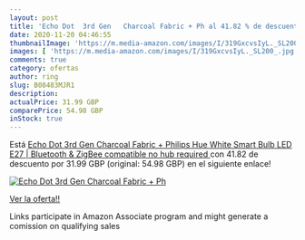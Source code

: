 ```yaml
---
layout: post
title: 'Echo Dot  3rd Gen   Charcoal Fabric + Ph al 41.82 % de descuento'
date: 2020-11-20 04:46:55
thumbnailImage: 'https://m.media-amazon.com/images/I/319GxcvsIyL._SL200_.jpg'
images: [ 'https://m.media-amazon.com/images/I/319GxcvsIyL._SL200_.jpg' ]
comments: true
category: ofertas
author: ring
slug: B08483MJR1
description:
actualPrice: 31.99 GBP
comparePrice: 54.98 GBP
inStock: true
---
```


Está [Echo Dot  3rd Gen   Charcoal Fabric + Philips Hue White Smart Bulb LED  E27  | Bluetooth & ZigBee compatible  no hub required ](https://www.amazon.co.uk/dp/B08483MJR1/?tag=tolees0a-21) con 41.82 de descuento por 31.99 GBP (original: 54.98 GBP) en el siguiente enlace!

[![Echo Dot  3rd Gen   Charcoal Fabric + Ph](https://m.media-amazon.com/images/I/319GxcvsIyL._SL200_.jpg)](https://www.amazon.co.uk/dp/B08483MJR1/?tag=tolees0a-21)

[Ver la oferta!!](https://www.amazon.co.uk/dp/B08483MJR1/?tag=tolees0a-21)

Links participate in Amazon Associate program and might generate a comission on qualifying sales


